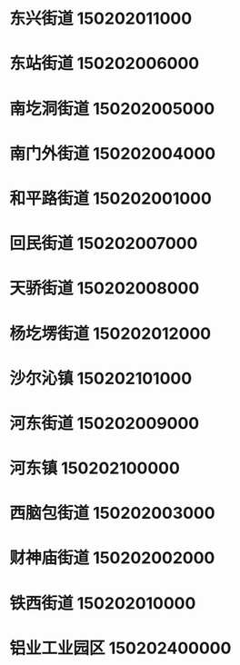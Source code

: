 # 东兴街道 150202011000
# 东站街道 150202006000
# 南圪洞街道 150202005000
# 南门外街道 150202004000
# 和平路街道 150202001000
# 回民街道 150202007000
# 天骄街道 150202008000
# 杨圪塄街道 150202012000
# 沙尔沁镇 150202101000
# 河东街道 150202009000
# 河东镇 150202100000
# 西脑包街道 150202003000
# 财神庙街道 150202002000
# 铁西街道 150202010000
# 铝业工业园区 150202400000
